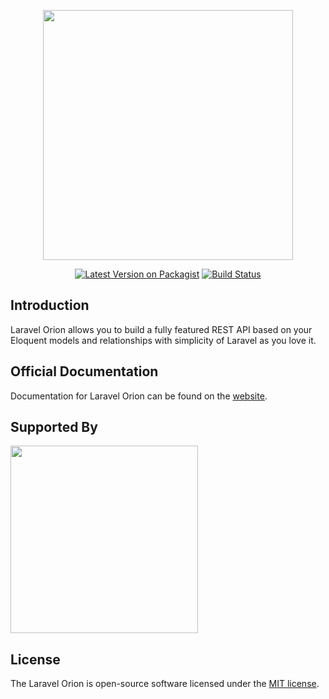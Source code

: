 <p align="center">
<img src="https://res.cloudinary.com/dudxt4lp6/image/upload/v1572976051/Laravel%20Orion/logo_with_text_t5jjyc.png" width="400">
</p>

<p align="center">
<a href="https://packagist.org/packages/tailflow/laravel-orion"><img src="https://img.shields.io/packagist/v/tailflow/laravel-orion.svg" alt="Latest Version on Packagist"></a>
<a href="https://github.com/tailflow/laravel-orion/actions"><img src="https://img.shields.io/github/workflow/status/tailflow/laravel-orion/default" alt="Build Status"></a>
</p>

## Introduction

Laravel Orion allows you to build a fully featured REST API based on your Eloquent models and relationships with simplicity of Laravel as you love it.

## Official Documentation

Documentation for Laravel Orion can be found on the [website](https://tailflow.github.io/laravel-orion-docs/).

## Supported By

<a href="https://geecko.com" target="_blank">
<img src="https://res.cloudinary.com/dudxt4lp6/image/upload/v1639908579/Laravel%20Orion/logo_geecko_hcuz34.svg" width="300">
</a>

## License

The Laravel Orion is open-source software licensed under the [MIT license](https://opensource.org/licenses/MIT).
